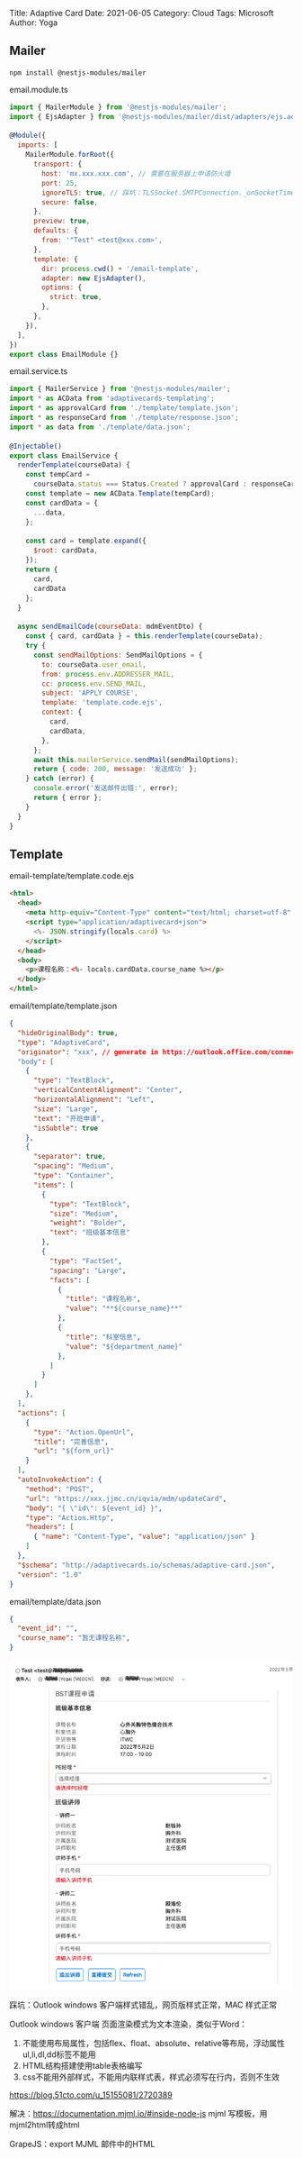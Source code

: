 Title: Adaptive Card
Date: 2021-06-05
Category: Cloud
Tags: Microsoft
Author: Yoga

## Mailer

```
npm install @nestjs-modules/mailer
```
email.module.ts
```js
import { MailerModule } from '@nestjs-modules/mailer';
import { EjsAdapter } from '@nestjs-modules/mailer/dist/adapters/ejs.adapter';

@Module({
  imports: [
    MailerModule.forRoot({
      transport: {
        host: 'mx.xxx.xxx.com', // 需要在服务器上申请防火墙
        port: 25,
        ignoreTLS: true, // 踩坑：TLSSocket.SMTPConnection._onSocketTimeout
        secure: false,
      },
      preview: true,
      defaults: {
        from: '"Test" <test@xxx.com>',
      },
      template: {
        dir: process.cwd() + '/email-template',
        adapter: new EjsAdapter(),
        options: {
          strict: true,
        },
      },
    }),
  ],
})
export class EmailModule {}
```

email.service.ts

```js
import { MailerService } from '@nestjs-modules/mailer';
import * as ACData from 'adaptivecards-templating';
import * as approvalCard from './template/template.json';
import * as responseCard from './template/response.json';
import * as data from './template/data.json';

@Injectable()
export class EmailService {
  renderTemplate(courseData) {
    const tempCard =
      courseData.status === Status.Created ? approvalCard : responseCard;
    const template = new ACData.Template(tempCard);
    const cardData = {
      ...data,
    };

    const card = template.expand({
      $root: cardData,
    });
    return {
      card,
      cardData
    };
  }

  async sendEmailCode(courseData: mdmEventDto) {
    const { card, cardData } = this.renderTemplate(courseData);
    try {
      const sendMailOptions: SendMailOptions = {
        to: courseData.user_email,
        from: process.env.ADDRESSER_MAIL,
        cc: process.env.SEND_MAIL,
        subject: 'APPLY COURSE',
        template: 'template.code.ejs',
        context: {
          card,
          cardData,
        },
      };
      await this.mailerService.sendMail(sendMailOptions);
      return { code: 200, message: '发送成功' };
    } catch (error) {
      console.error('发送邮件出错:', error);
      return { error };
    }
  }
}
```

## Template

email-template/template.code.ejs

```html
<html>
  <head>
    <meta http-equiv="Content-Type" content="text/html; charset=utf-8" />
    <script type="application/adaptivecard+json">
      <%- JSON.stringify(locals.card) %>
    </script>
  </head>
  <body>
    <p>课程名称：<%- locals.cardData.course_name %></p>
  </body>
</html>
```

email/template/template.json

```json
{
  "hideOriginalBody": true,
  "type": "AdaptiveCard",
  "originator": "xxx", // generate in https://outlook.office.com/connectors/oam/publish
  "body": [
    {
      "type": "TextBlock",
      "verticalContentAlignment": "Center",
      "horizontalAlignment": "Left",
      "size": "Large",
      "text": "开班申请",
      "isSubtle": true
    },
    {
      "separator": true,
      "spacing": "Medium",
      "type": "Container",
      "items": [
        {
          "type": "TextBlock",
          "size": "Medium",
          "weight": "Bolder",
          "text": "班级基本信息"
        },
        {
          "type": "FactSet",
          "spacing": "Large",
          "facts": [
            {
              "title": "课程名称",
              "value": "**${course_name}**"
            },
            {
              "title": "科室信息",
              "value": "${department_name}"
            },
          ]
        }
      ]
    },
  ],
  "actions": [
    {
      "type": "Action.OpenUrl",
      "title": "完善信息",
      "url": "${form_url}"
    }
  ],
  "autoInvokeAction": {
    "method": "POST",
    "url": "https://xxx.jjmc.cn/iqvia/mdm/updateCard",
    "body": "{ \"id\": ${event_id} }",
    "type": "Action.Http",
    "headers": [
      { "name": "Content-Type", "value": "application/json" }
    ]
  },
  "$schema": "http://adaptivecards.io/schemas/adaptive-card.json",
  "version": "1.0"
}
```

email/template/data.json

```json
{
  "event_id": "",
  "course_name": "暂无课程名称",
}
```

![adaptivecard](img/adaptivecard.jpg)

踩坑：Outlook windows 客户端样式错乱，网页版样式正常，MAC 样式正常

Outlook windows 客户端 页面渲染模式为文本渲染，类似于Word：

1. 不能使用布局属性，包括flex、float、absolute、relative等布局，浮动属性 ul,li,dl,dd标签不能用
2. HTML结构搭建使用table表格编写
3. css不能用外部样式，不能用内联样式表，样式必须写在行内，否则不生效

https://blog.51cto.com/u_15155081/2720389

解决：https://documentation.mjml.io/#inside-node-js
 mjml 写模板，用mjml2html转成html

GrapeJS：export MJML 邮件中的HTML
